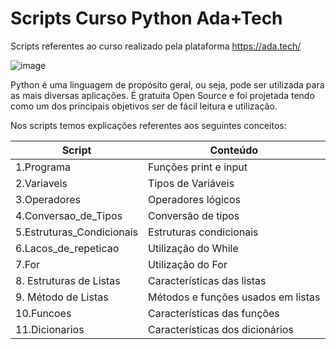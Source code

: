 # Scripts Curso Python Ada+Tech

Scripts referentes ao curso realizado pela plataforma 
https://ada.tech/

![image](https://github.com/PenseJoyce/Scripts_Curso_Python_Ada-Tech/assets/77034969/0802bd69-3935-4c7f-bdff-308da6a8e569)

Python é uma linguagem de propósito geral, ou seja, pode ser utilizada para as mais diversas aplicações. É gratuita Open Source e foi projetada tendo como um dos principais objetivos ser de fácil leitura e utilização.

Nos scripts temos explicações referentes aos seguintes conceitos: 

| Script | Conteúdo |
| ------------- | ------------- |
| 1.Programa  | Funções print e input  |
| 2.Variaveis  | Tipos de Variáveis |
| 3.Operadores  | Operadores lógicos | 
| 4.Conversao_de_Tipos  | Conversão de tipos | 
| 5.Estruturas_Condicionais  | Estruturas condicionais |
| 6.Lacos_de_repeticao  | Utilização do While |
| 7.For  | Utilização do For|
| 8. Estruturas de Listas  | Características das listas | 
| 9. Método de Listas  | Métodos e funções usados em listas | 
| 10.Funcoes  | Características das funções |
| 11.Dicionarios  |  Características dos dicionários |
